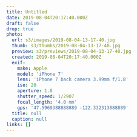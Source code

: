 ```yaml
---
title: Untitled
date: 2019-08-04T20:17:40.000Z
draft: false
drop: true
photo:
  url: s3/images/2019-08-04-13-17-40.jpg
  thumb: s3/thumbs/2019-08-04-13-17-40.jpg
  preview: s3/previews/2019-08-04-13-17-40.jpg
  created: 2019-08-04T20:17:40.000Z
  exif:
    make: Apple
    model: 'iPhone 7'
    lens: 'iPhone 7 back camera 3.99mm f/1.8'
    iso: 20
    aperture: 1.8
    shutter_speed: 1/2907
    focal_length: '4.0 mm'
    gps: '47.5969388888889 -122.332313888889'
  title: null
  caption: null
links: []
---
```

